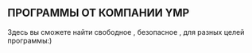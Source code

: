 ## ПРОГРАММЫ ОТ КОМПАНИИ YMP

Здесь вы сможете найти свободное , безопасное ,
для разных целей программы:)



